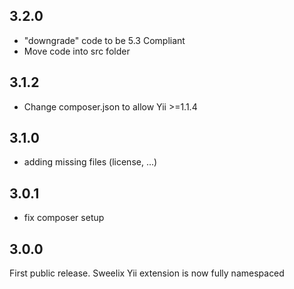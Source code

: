 ## 3.2.0

  - "downgrade" code to be 5.3 Compliant
  - Move code into src folder

## 3.1.2

 - Change composer.json to allow Yii >=1.1.4

## 3.1.0

  - adding missing files (license, ...)

## 3.0.1

  - fix composer setup

## 3.0.0

First public release. Sweelix Yii extension is now fully namespaced
